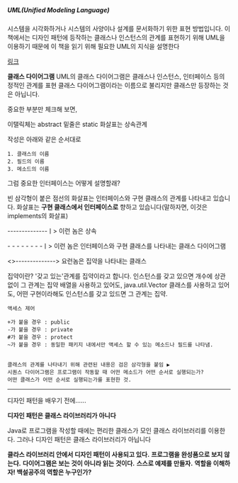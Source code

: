 

##### UML(Unified Modeling Language)

시스템을 시각화하거나 시스템의 사양이나 설계를 문서화하기 위한 표현 방법입니다.
이 책에서는 디자인 패턴에 등작하는 클래스나 인스턴스의 관계를 표현하기 위해 UML을 이용하기 때문에
이 책을 읽기 위해 필요한 UML의 지식을 설명한다

[링크](http://www.omg.org/uml)

**클래스 다이어그램**
UML의 클래스 다이어그램은 클래스나 인스턴스, 인터페이스 등의 정적인 관계를 표현
클래스 다이어그램이라는 이름으로 불리지만 클래스만 등장하는 것은 아닙니다.


중요한 부분만 체크해 보면,

이탤릭체는 abstract
밑줄은 static
화살표는 상속관계

작성은 아래와 같은 순서대로

    1. 클래스의 이름
    2. 필드의 이름
    3. 메소드의 이름

그럼 중요한 인터페이스는 어떻게 설명할래?

빈 삼각형이 붙은 점선의 화살표는 인터페이스와 구현 클래스의 관계를 나타내고 있습니다. 화살표는
**구현 클래스에서 인터페이스로** 향하고 있습니다(말하자면, 이것은 implements의 화살표)

--------------ㅣ> 이런 놈은 상속

\- - - - - - - -ㅣ> 이런 놈은 인터페이스와 구현 클래스를 나타내는 클래스 다이어그램

<>--------------> 요런놈은 집약을 나타내는 클래스

집약이란? '갖고 있는'관계를 집약이라고 합니다.
인스턴스를 갖고 있으면 개수에 상관없이 그 관계는 집약
배열을 사용하고 있어도, java.util.Vector 클래스를 사용하고 있어도,
어떤 구현이라해도 인스턴스를 갖고 있드면 그 관계는 집약.

    액세스 제어

    +가 붙을 경우 : public
    -가 붙을 경우 : private
    #가 붙을 경우 : protect
    ~가 붙을 경우 : 동일한 패키지 내에서만 액세스 할 수 있는 메소드나 필드를 나타냄.


    클래스의 관계를 나타내기 위해 관련된 내용은 검은 삼각형을 붙임 ▶
    시퀀스 다이어그램은 프로그램이 작동할 때 어떤 메소드가 어떤 순서로 실행되는가?
    어떤 클래스가 어떤 순서로 실행되는가를 표현한 것.

------

디자인 패턴을 배우기 전에......

**디자인 패턴은 클래스 라이브러리가 아니다**

Java로 프로그램을 작성할 때에는 편리한 클래스가 모인 클래스 라이브러리를 이용한다.
그러나 디자인 패턴은 클래스 라이브러리가 아닙니다

**클라스 라이브러리 안에서 디자인 패턴이 사용되고 있다.**
**프로그램을 완성품으로 보지 않는다.**
**다이어그램은 보는 것이 아니라 읽는 것이다.**
**스스로 예제를 만들자.**
**역할을 이해하자! 백설공주의 역할은 누구인가?**

